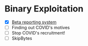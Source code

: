 # Binary Exploitation
- [x] [Beta reporting system](be/Beta%20reporting%20system)
- [ ] Finding out COVID's motives
- [ ] Stop COVID's recruitment!
- [ ] SkipBytes
